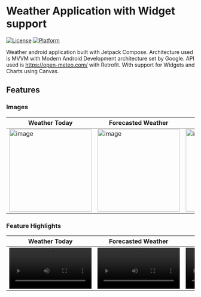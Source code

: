 # Weather Application with Widget support

[![License](https://img.shields.io/badge/License-MIT-blue.svg)](LICENSE)
[![Platform](https://img.shields.io/badge/Platform-Android-green.svg)](https://www.android.com/)

Weather android application built with Jetpack Compose. Architecture used is MVVM with Modern Android Development architecture set by Google. API used is https://open-meteo.com/ with Retrofit. With support for Widgets and Charts using Canvas.

## Features

### Images

| Weather Today  | Forecasted Weather   | Archived Weather | Location Selection
|---|---|---|---|
| <img width="220" alt="image" src="https://github.com/dellosaneil/weather-app/assets/49714687/5f22fc83-49b6-4e83-bfae-30bced405e80">  | <img width="220" alt="image" src="https://github.com/dellosaneil/weather-app/assets/49714687/4b81b55f-df63-4fcc-8e93-c65a954092a6"> | <img width="220" alt="image" src="https://github.com/dellosaneil/weather-app/assets/49714687/2ceb8d45-7a4d-40ad-bc57-2da27e2ac071"> | <img width="220" alt="image" src="https://github.com/dellosaneil/weather-app/assets/49714687/ff83dda8-5ed7-4900-be27-fa354b025c25">

### Feature Highlights
| Weather Today  | Forecasted Weather   | Archived Weather | Location Selection
|---|---|---|---|
| <video width="220" alt="image" src="https://github.com/dellosaneil/weather-app/assets/49714687/db52aa00-8b69-4d57-92ca-934253bfa964"> | <video width="220" alt="image" src="https://github.com/dellosaneil/weather-app/assets/49714687/cca04492-ee41-4a24-b78e-d9b2e870c78f"> | <video width="220" alt="image" src="https://github.com/dellosaneil/weather-app/assets/49714687/b1f374cb-e8eb-4187-a834-f4b35862abf9"> | <video width="220" alt="image" src="https://github.com/dellosaneil/weather-app/assets/49714687/c6dba96a-1cb2-4a7f-a707-a7c0439dd084">







